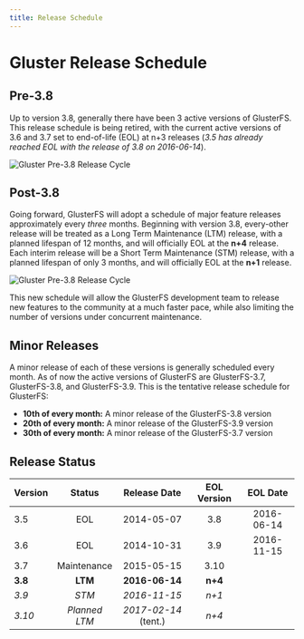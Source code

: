 ```yaml
---
title: Release Schedule
---
```


# Gluster Release Schedule

## Pre-3.8

Up to version 3.8, generally there have been 3 active versions of GlusterFS. This release schedule is being retired, with the current active versions of 3.6 and 3.7 set to end-of-life (EOL) at n+3 releases (*3.5 has already reached EOL with the release of 3.8 on 2016-06-14*).

![Gluster Pre-3.8 Release Cycle](/images/gluster_pre-3.8_release_cycle-v2.png "Gluster Pre-3.8 Release Cycle")

## Post-3.8

Going forward, GlusterFS will adopt a schedule of major feature releases approximately every *three* months. Beginning with version 3.8, every-other release will be treated as a Long Term Maintenance (LTM) release, with a planned lifespan of 12 months, and will officially EOL at the **n+4** release. Each interim release will be a Short Term Maintenance (STM) release, with a planned lifespan of only 3 months, and will officially EOL at the **n+1** release.

![Gluster Pre-3.8 Release Cycle](/images/gluster_post-3.8_release_cycle-v2.png "Gluster Post-3.8 Release Cycle")

This new schedule will allow the GlusterFS development team to release new features to the community at a much faster pace, while also limiting the number of versions under concurrent maintenance.

## Minor Releases

A minor release of each of these
versions is generally scheduled every month. As of now the active versions of
GlusterFS are GlusterFS-3.7, GlusterFS-3.8, and GlusterFS-3.9.
This is the tentative release schedule for GlusterFS:

  * **10th of every month:** A minor release of the GlusterFS-3.8 version
  * **20th of every month:** A minor release of the GlusterFS-3.9 version
  * **30th of every month:** A minor release of the GlusterFS-3.7 version

## Release Status

| Version | Status        | Release Date         | EOL Version | EOL Date   |
| ------- |:-------------:|:--------------------:|:-----------:|:----------:|
| 3.5     | EOL           | 2014-05-07           | 3.8         | 2016-06-14 |
| 3.6     | EOL           | 2014-10-31           | 3.9         | 2016-11-15 |
| 3.7     | Maintenance   | 2015-05-15           | 3.10        |            |
| **3.8** | **LTM**       | **2016-06-14**       | **n+4**     |            |
| *3.9*   | *STM*         | *2016-11-15*         | *n+1*       |            |
| *3.10*  | *Planned LTM* | *2017-02-14* (tent.) | *n+4*       |            |
